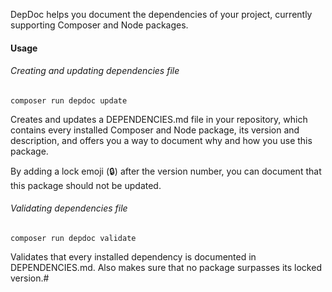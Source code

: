 DepDoc helps you document the dependencies of your project, currently supporting Composer and Node packages.

#### Usage

###### Creating and updating dependencies file

```
composer run depdoc update
```

Creates and updates a DEPENDENCIES.md file in your repository, which contains every installed Composer and Node package, its version and description, and offers you a way to document why and how you use this package.

By adding a lock emoji (🔒) after the version number, you can document that this package should not be updated.

###### Validating dependencies file

```
composer run depdoc validate
```

Validates that every installed dependency is documented in DEPENDENCIES.md. Also makes sure that no package surpasses its locked version.#
